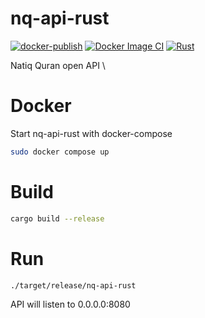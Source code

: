 # nq-api-rust

[![docker-publish](https://github.com/NatiqQuran/nq-api-rust/actions/workflows/docker-publish.yml/badge.svg)](https://github.com/NatiqQuran/nq-api-rust/actions/workflows/docker-publish.yml)
[![Docker Image CI](https://github.com/NatiqQuran/nq-api-rust/actions/workflows/docker-image.yml/badge.svg)](https://github.com/NatiqQuran/nq-api-rust/actions/workflows/docker-image.yml)
[![Rust](https://github.com/NatiqQuran/nq-api-rust/actions/workflows/rust.yml/badge.svg)](https://github.com/NatiqQuran/nq-api-rust/actions/workflows/rust.yml)

Natiq Quran open API \

# Docker

Start nq-api-rust with docker-compose

```bash
sudo docker compose up
```

# Build

```bash
cargo build --release
```

# Run

```bash
./target/release/nq-api-rust
```

API will listen to 0.0.0.0:8080
